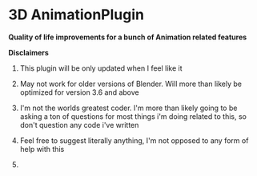 # 3D AnimationPlugin
**Quality of life improvements for a bunch of Animation related features**

**Disclaimers** 

1. This plugin will be only updated when I feel like it

2. May not work for older versions of Blender. Will more than likely be optimized for version 3.6 and above

3. I'm not the worlds greatest coder. I'm more than likely going to be asking a ton of questions for most things i'm doing related to this, so don't question any code i've written

4. Feel free to suggest literally anything, I'm not opposed to any form of help with this

5. 
